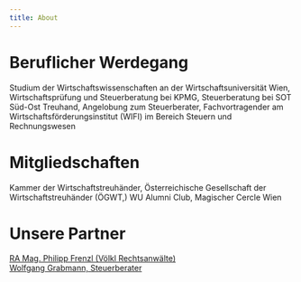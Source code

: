 ```yaml
---
title: About
---
```


# Beruflicher Werdegang

Studium der Wirtschaftswissenschaften an der Wirtschaftsuniversität Wien, Wirtschaftsprüfung und Steuerberatung bei KPMG, Steuerberatung bei SOT Süd-Ost Treuhand, Angelobung zum Steuerberater, Fachvortragender am Wirtschaftsförderungsinstitut (WIFI) im Bereich Steuern und Rechnungswesen


# Mitgliedschaften

Kammer der Wirtschaftstreuhänder, Österreichische Gesellschaft der Wirtschaftstreuhänder (ÖGWT,) WU Alumni Club, Magischer Cercle Wien


# Unsere Partner

[RA Mag. Philipp Frenzl (Völkl Rechtsanwälte)](http://www.ra-voelkl.at/c/5/pf/Mag_Philipp_Frenzl)  
[Wolfgang Grabmann, Steuerberater](https://www.grabmann.at/)